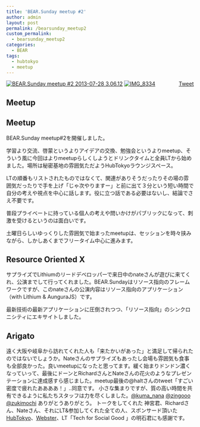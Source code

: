 ```yaml
---
title: 'BEAR.Sunday meetup #2'
author: admin
layout: post
permalink: /bearsunday_meetup2
custom_permalink:
  - bearsunday_meetup2
categories:
  - BEAR
tags:
  - hubtokyo
  - meetup
---
```

<div style="float: right; margin-left: 10px;">
  <a href="https://twitter.com/share" class="twitter-share-button" data-count="vertical" data-url="http://www.bear-project.net/blog/bearsunday_meetup2">Tweet</a>
</div>

<div>
  <a href="http://www.bear-project.net/blog/wp-content/uploads/2013/07/723d615e8befaad76f94aebd6688651a.png"><img src="http://www.bear-project.net/blog/wp-content/uploads/2013/07/723d615e8befaad76f94aebd6688651a-1024x776.png" alt="BEAR.Sunday meetup #2 2013-07-28 3.06.12" class="size-large wp-image-1970" /></a>
    <a href="http://www.bear-project.net/blog/wp-content/uploads/2013/07/IMG_8334.jpg"><img src="http://www.bear-project.net/blog/wp-content/uploads/2013/07/IMG_8334-1024x768.jpg" alt="IMG_8334" class="size-large wp-image-1976" /></a> </div> <h2>
      Meetup
    </h2>

## Meetup

 BEAR.Sunday meetup#2を開催しました。

 学習より交流、啓蒙というよりアイデアの交換、勉強会というよりmeetup、そういう風に今回はよりmeetupらしくしようとドリンクタイムと全員LTから始めました。場所は秘密基地の雰囲気ただようHubTokyoラウンジスペース。

 LTの順番もリストされたものではなくて、関連がありそうだったりその場の雰囲気だったりで手を上げ「じゃ次やりますー」と前に出て３分という短い時間で自分の考えや視点を中心に話します。役に立つ話である必要はないし、結論でさえ不要です。

 普段プライベートに持っている個人の考えや問いかけがパブリックになって、刺激を受けるというのは面白いです。

 土曜日らしいゆっくりした雰囲気で始まったmeetupは、セッションを時々挟みながら、しかしあくまでフリータイム中心に進みます。

## Resource Oriented X

 サプライズでLithiumのリードデベロッパーで来日中のnateさんが遊びに来てくれ、公演までして行ってくれました。BEAR.Sundayはリソース指向のフレームワークですが、このnateさんの公演内容はリソース指向のアプリケーション（with Lithium & AunguraJS）です。

 最新技術の最新アプリケーションに圧倒されつつ、「リソース指向」のシンクロニシティにエキサイトしました。

## Arigato

遠く大阪や岐阜から訪れてくれた人も「来たかいがあった」と満足して帰られたのではないでしょうか。Nateさんのサプライズもあったし会場も雰囲気も食事も全部良かった。良いmeetupになったと思ってます。緩く始まりドンドン濃くなっていって、最後にドーンとRichardさんとNateさんの花火のようなプレゼンテーションに達成感すら感じました。meetup最後の@haltさんのtweet「すごい密度で疲れたああああ！」..同意です。
小さな集まりですが、質の高い時間を共有できるように私たちスタッフは力を尽くしました。<a href="https://twitter.com/kuma_nana">@kuma_nana</a> <a href="https://twitter.com/zingooo">@zingooo</a> <a href="https://twitter.com/zukimochi">@zukimochi</a> ありがとうありがとう。 トークをしてくれた 神宮君、Richardさん、Nateさん、それにLT&参加してくれた全ての人、スポンサード頂いた<a href="http://hubtokyo.com/">HubTokyo</a>、<a href="http://webster.jp/">Webster</a>、LT「Tech for Social Good 」の明石君にも感謝です。
